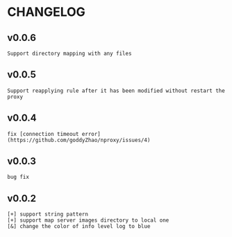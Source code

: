 # CHANGELOG

## v0.0.6

    Support directory mapping with any files

## v0.0.5

    Support reapplying rule after it has been modified without restart the proxy    

## v0.0.4

    fix [connection timeout error](https://github.com/goddyZhao/nproxy/issues/4)

## v0.0.3
    
    bug fix

## v0.0.2

    [+] support string pattern
    [+] support map server images directory to local one
    [&] change the color of info level log to blue 
